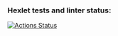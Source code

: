 ### Hexlet tests and linter status:
[![Actions Status](https://github.com/adgshsdjzhSz/frontend-project-46/actions/workflows/hexlet-check.yml/badge.svg)](https://github.com/adgshsdjzhSz/frontend-project-46/actions)